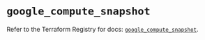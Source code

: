 # `google_compute_snapshot`

Refer to the Terraform Registry for docs: [`google_compute_snapshot`](https://registry.terraform.io/providers/hashicorp/google-beta/5.35.0/docs/resources/google_compute_snapshot).
